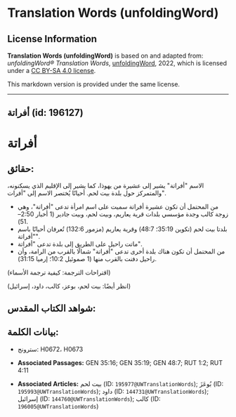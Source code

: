 # Translation Words (unfoldingWord)

## License Information

**Translation Words (unfoldingWord)** is based on and adapted from: _unfoldingWord® Translation Words_, [unfoldingWord](https://unfoldingword.org/utw), 2022, which is licensed under a [CC BY-SA 4.0 license](https://creativecommons.org/licenses/by-sa/4.0/legalcode.en).

This markdown version is provided under the same license.



--------------------------------

## أفراتة (id: 196127)

أفراتة
======

حقائق:
------

الاسم "أفراتة" يشير إلى عشيرة من يهوذا، كما يشير إلى الإقليم الذي يسكنونه، والمتمركز حول بلدة بيت لحم. أحيانًا يُختصر الاسم إلى "أفرات".

* من المحتمل أن تكون عشيرة أفراتة سميت على اسم امرأة تدعى "أفراتة"، وهي زوجة كالب وجدة مؤسسي بلدات قرية يعاريم، وبيت لحم، وبيت جادير (1 أخبار 2:50–51\).
* بلدتا بيت لحم (تكوين 35:19؛ 48:7\) وقرية يعاريم (مزمور 132:6\) تُعرفان أحيانًا باسم "أفراتة".
* ماتت راحيل على الطريق إلى بلدة تدعى "أفراتة".
* من المحتمل أن تكون هناك بلدة أخرى تدعى "أفراتة" شمالًا بالقرب من الرامة، وأن راحيل دفنت بالقرب منها (1 صموئيل 10:2؛ إرميا 31:15\).

(اقتراحات الترجمة: كيفية ترجمة الأسماء)

(انظر أيضًا: بيت لحم، بوعز، كالب، داود، إسرائيل)

شواهد الكتاب المقدس:
--------------------

بيانات الكلمة:
--------------

* سترونج: H0672، H0673

* **Associated Passages:** GEN 35:16; GEN 35:19; GEN 48:7; RUT 1:2; RUT 4:11
* **Associated Articles:** بيت لحم (ID: `195977@UWTranslationWords`); بُوعَزَ (ID: `195993@UWTranslationWords`); داود (ID: `144731@UWTranslationWords`); إسرائيل (ID: `144760@UWTranslationWords`); كالب (ID: `196005@UWTranslationWords`)

